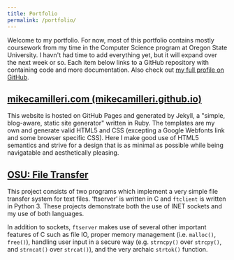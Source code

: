 ```yaml
---
title: Portfolio
permalink: /portfolio/
---
```


Welcome to my portfolio. For now, most of this portfolio contains mostly coursework from my time in the Computer Science program at Oregon State University. I havn't had time to add everything yet, but it will expand over the next week or so. Each item below links to a GitHub repository with containing code and more documentation. Also check out <a rel="me" href="https://github.com/mikecamilleri">my full profile on GitHub</a>.

## [mikecamilleri.com (mikecamilleri.github.io)](https://github.com/mikecamilleri/mikecamilleri.github.io)

This website is hosted on GitHub Pages and generated by Jekyll, a "simple, blog-aware, static site generator" written in Ruby. The templates are my own and generate valid HTML5 and CSS (excepting a Google Webfonts link and some browser specific CSS). Here I make good use of HTML5 semantics and strive for a design that is as minimal as possible while being navigatable and aesthetically pleasing. 

## [OSU: File Transfer](https://github.com/mikecamilleri/osu-filetransfer)

This project consists of two programs which implement a very simple file transfer system for text files. ‘ftserver’ is written in C and `ftclient` is written in Python 3. These projects demonstrate both the use of INET sockets and my use of both languages. 

In addition to sockets, `ftserver` makes use of several other important features of C such as file IO, proper memory management (i.e. `malloc()`, `free()`), handling user input in a secure way (e.g. `strncpy()` over `strcpy()`, and `strncat()` over `strcat()`), and the very archaic `strtok()` function.
